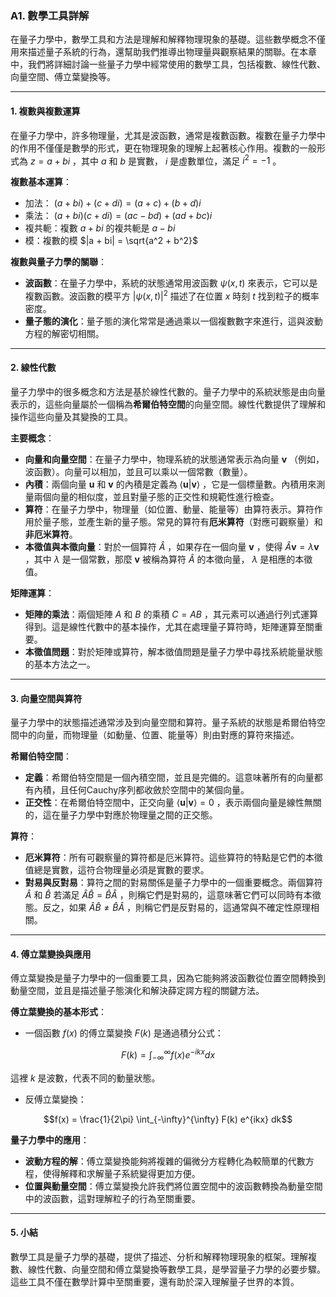 ### **A1. 數學工具詳解**

在量子力學中，數學工具和方法是理解和解釋物理現象的基礎。這些數學概念不僅用來描述量子系統的行為，還幫助我們推導出物理量與觀察結果的關聯。在本章中，我們將詳細討論一些量子力學中經常使用的數學工具，包括複數、線性代數、向量空間、傅立葉變換等。

---

#### **1. 複數與複數運算**

在量子力學中，許多物理量，尤其是波函數，通常是複數函數。複數在量子力學中的作用不僅僅是數學的形式，更在物理現象的理解上起著核心作用。複數的一般形式為  $`z = a + bi`$ ，其中  $`a`$  和  $`b`$  是實數， $`i`$  是虛數單位，滿足  $`i^2 = -1`$ 。

**複數基本運算**：
- 加法： $`(a + bi) + (c + di) = (a + c) + (b + d)i`$ 
- 乘法： $`(a + bi)(c + di) = (ac - bd) + (ad + bc)i`$ 
- 複共軛：複數  $`a + bi`$  的複共軛是  $`a - bi`$ 
- 模：複數的模  $`|a + bi| = \sqrt{a^2 + b^2}`$ 

**複數與量子力學的關聯**：
- **波函數**：在量子力學中，系統的狀態通常用波函數  $`\psi(x,t)`$  來表示，它可以是複數函數。波函數的模平方  $`|\psi(x,t)|^2`$  描述了在位置  $`x`$  時刻  $`t`$  找到粒子的概率密度。
- **量子態的演化**：量子態的演化常常是通過乘以一個複數數字來進行，這與波動方程的解密切相關。

---

#### **2. 線性代數**

量子力學中的很多概念和方法是基於線性代數的。量子力學中的系統狀態是由向量表示的，這些向量屬於一個稱為**希爾伯特空間**的向量空間。線性代數提供了理解和操作這些向量及其變換的工具。

**主要概念**：
- **向量和向量空間**：在量子力學中，物理系統的狀態通常表示為向量  $`\mathbf{v}`$ （例如，波函數）。向量可以相加，並且可以乘以一個常數（數量）。
- **內積**：兩個向量  $`\mathbf{u}`$  和  $`\mathbf{v}`$  的內積是定義為  $`\langle \mathbf{u} | \mathbf{v} \rangle`$ ，它是一個標量數。內積用來測量兩個向量的相似度，並且對量子態的正交性和規範性進行檢查。
- **算符**：在量子力學中，物理量（如位置、動量、能量等）由算符表示。算符作用於量子態，並產生新的量子態。常見的算符有**厄米算符**（對應可觀察量）和**非厄米算符**。
- **本徵值與本徵向量**：對於一個算符  $`\hat{A}`$ ，如果存在一個向量  $`\mathbf{v}`$ ，使得  $`\hat{A} \mathbf{v} = \lambda \mathbf{v}`$ ，其中  $`\lambda`$  是一個常數，那麼  $`\mathbf{v}`$  被稱為算符  $`\hat{A}`$  的本徵向量， $`\lambda`$  是相應的本徵值。

**矩陣運算**：
- **矩陣的乘法**：兩個矩陣  $`A`$  和  $`B`$  的乘積  $`C = AB`$ ，其元素可以通過行列式運算得到。這是線性代數中的基本操作，尤其在處理量子算符時，矩陣運算至關重要。
- **本徵值問題**：對於矩陣或算符，解本徵值問題是量子力學中尋找系統能量狀態的基本方法之一。

---

#### **3. 向量空間與算符**

量子力學中的狀態描述通常涉及到向量空間和算符。量子系統的狀態是希爾伯特空間中的向量，而物理量（如動量、位置、能量等）則由對應的算符來描述。

**希爾伯特空間**：
- **定義**：希爾伯特空間是一個內積空間，並且是完備的。這意味著所有的向量都有內積，且任何Cauchy序列都收斂於空間中的某個向量。
- **正交性**：在希爾伯特空間中，正交向量  $`\langle \mathbf{u} | \mathbf{v} \rangle = 0`$ ，表示兩個向量是線性無關的，這在量子力學中對應於物理量之間的正交態。

**算符**：
- **厄米算符**：所有可觀察量的算符都是厄米算符。這些算符的特點是它們的本徵值總是實數，這符合物理量必須是實數的要求。
- **對易與反對易**：算符之間的對易關係是量子力學中的一個重要概念。兩個算符  $`\hat{A}`$  和  $`\hat{B}`$  若滿足  $`\hat{A}\hat{B} = \hat{B}\hat{A}`$ ，則稱它們是對易的，這意味著它們可以同時有本徵態。反之，如果  $`\hat{A}\hat{B} \neq \hat{B}\hat{A}`$ ，則稱它們是反對易的，這通常與不確定性原理相關。

---

#### **4. 傅立葉變換與應用**

傅立葉變換是量子力學中的一個重要工具，因為它能夠將波函數從位置空間轉換到動量空間，並且是描述量子態演化和解決薛定諤方程的關鍵方法。

**傅立葉變換的基本形式**：
- 一個函數  $`f(x)`$  的傅立葉變換  $`F(k)`$  是通過積分公式：
  
```math
F(k) = \int_{-\infty}^{\infty} f(x) e^{-ikx} dx
```

  這裡  $`k`$  是波數，代表不同的動量狀態。

- 反傅立葉變換：
  
```math
f(x) = \frac{1}{2\pi} \int_{-\infty}^{\infty} F(k) e^{ikx} dk
```


**量子力學中的應用**：
- **波動方程的解**：傅立葉變換能夠將複雜的偏微分方程轉化為較簡單的代數方程，使得解釋和求解量子系統變得更加方便。
- **位置與動量空間**：傅立葉變換允許我們將位置空間中的波函數轉換為動量空間中的波函數，這對理解粒子的行為至關重要。

---

#### **5. 小結**

數學工具是量子力學的基礎，提供了描述、分析和解釋物理現象的框架。理解複數、線性代數、向量空間和傅立葉變換等數學工具，是學習量子力學的必要步驟。這些工具不僅在數學計算中至關重要，還有助於深入理解量子世界的本質。